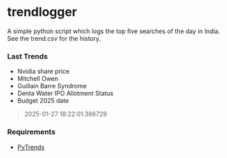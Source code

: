 # trendlogger
A simple python script which logs the top five searches of the day in India.<br>See the trend.csv for the history.<br>

<!-- Last Trends -->
### Last Trends
* Nvidia share price
* Mitchell Owen
* Guillain Barre Syndrome
* Denta Water IPO Allotment Status
* Budget 2025 date
> 2025-01-27 18:22:01.366729

<!-- Requirements -->
### Requirements
* [PyTrends](https://github.com/dreyco676/pytrends)
